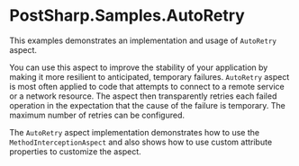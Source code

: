 # PostSharp.Samples.AutoRetry

This examples demonstrates an implementation and usage of `AutoRetry` aspect.

You can use this aspect to improve the stability of your application by making it more resilient to anticipated, temporary failures. `AutoRetry` aspect is most often applied to code that attempts to connect to a remote service or a network resource. The aspect then transparently retries each failed operation in the expectation that the cause of the failure is temporary. The maximum number of retries can be configured.

The `AutoRetry` aspect implementation demonstrates how to use the `MethodInterceptionAspect` and also shows how to use custom attribute properties to customize the aspect.

